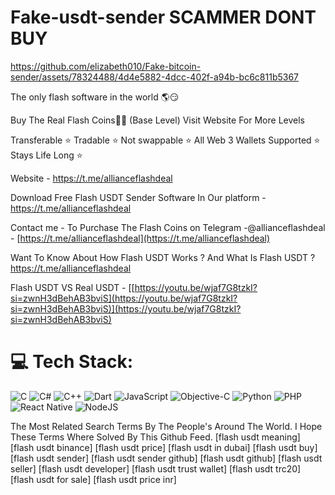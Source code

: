 # Fake-usdt-sender                    SCAMMER DONT BUY
https://github.com/elizabeth010/Fake-bitcoin-sender/assets/78324488/4d4e5882-4dcc-402f-a94b-bc6c811b5367

The only flash software in the world 🌎😏

Buy The Real Flash Coins💎🌉 (Base Level) Visit Website For More Levels

 Transferable ⭐️
 Tradable ⭐
 Not swappable ⭐️ 
 All Web 3 Wallets Supported ⭐️
 Stays Life Long ⭐️

Website - https://t.me/allianceflashdeal

Download Free Flash USDT Sender Software In Our platform - https://t.me/allianceflashdeal


Contact me - To Purchase The Flash Coins on Telegram -@allianceflashdeal - [https://t.me/allianceflashdeal](https://t.me/allianceflashdeal) 

Want To Know About How Flash USDT Works ? And What Is Flash USDT ?
https://t.me/allianceflashdeal

Flash USDT VS Real USDT - [[https://youtu.be/wjaf7G8tzkI?si=zwnH3dBehAB3bviS](https://youtu.be/wjaf7G8tzkI?si=zwnH3dBehAB3bviS)](https://youtu.be/wjaf7G8tzkI?si=zwnH3dBehAB3bviS)

# 💻 Tech Stack:
![C](https://img.shields.io/badge/c-%2300599C.svg?style=for-the-badge&logo=c&logoColor=white) ![C#](https://img.shields.io/badge/c%23-%23239120.svg?style=for-the-badge&logo=csharp&logoColor=white) ![C++](https://img.shields.io/badge/c++-%2300599C.svg?style=for-the-badge&logo=c%2B%2B&logoColor=white) ![Dart](https://img.shields.io/badge/dart-%230175C2.svg?style=for-the-badge&logo=dart&logoColor=white) ![JavaScript](https://img.shields.io/badge/javascript-%23323330.svg?style=for-the-badge&logo=javascript&logoColor=%23F7DF1E) ![Objective-C](https://img.shields.io/badge/OBJECTIVE--C-%233A95E3.svg?style=for-the-badge&logo=apple&logoColor=white) ![Python](https://img.shields.io/badge/python-3670A0?style=for-the-badge&logo=python&logoColor=ffdd54) ![PHP](https://img.shields.io/badge/php-%23777BB4.svg?style=for-the-badge&logo=php&logoColor=white) ![React Native](https://img.shields.io/badge/react_native-%2320232a.svg?style=for-the-badge&logo=react&logoColor=%2361DAFB) ![NodeJS](https://img.shields.io/badge/node.js-6DA55F?style=for-the-badge&logo=node.js&logoColor=white)

The Most Related Search Terms By The People's Around The World. I Hope These Terms Where Solved By This Github Feed. [flash usdt meaning] [flash usdt binance] [flash usdt price] [flash usdt in dubai] [flash usdt buy] [flash usdt sender] [flash usdt sender github] [flash usdt github] [flash usdt seller] [flash usdt developer] [flash usdt trust wallet] [flash usdt trc20] [flash usdt for sale] [flash usdt price inr]
